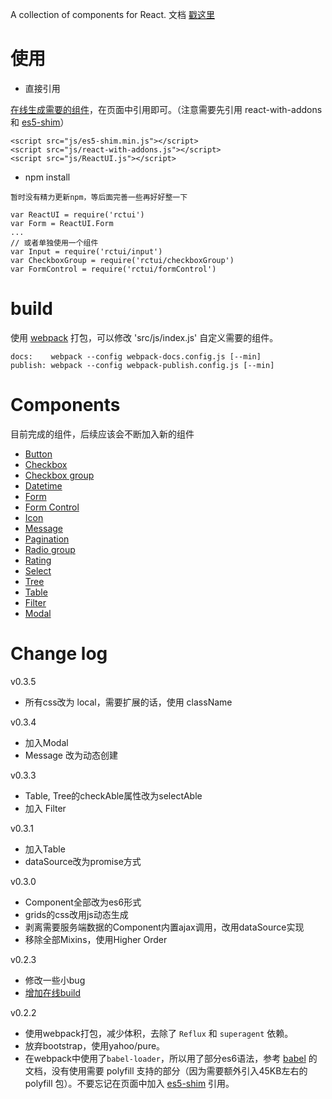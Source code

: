 A collection of components for React.
文档 [戳这里](http://lobos.github.io/react-ui/)

# 使用

 - 直接引用

[在线生成需要的组件](http://lobos.github.io/react-ui/#/build)，在页面中引用即可。（注意需要先引用 react-with-addons 和 [es5-shim](https://github.com/es-shims/es5-shim)）
```
<script src="js/es5-shim.min.js"></script>
<script src="js/react-with-addons.js"></script>
<script src="js/ReactUI.js"></script>
```

 - npm install
```
暂时没有精力更新npm，等后面完善一些再好好整一下
```
```
var ReactUI = require('rctui')
var Form = ReactUI.Form
...
// 或者单独使用一个组件
var Input = require('rctui/input')
var CheckboxGroup = require('rctui/checkboxGroup')
var FormControl = require('rctui/formControl')
```

# build
使用 [webpack](http://webpack.github.io/) 打包，可以修改 'src/js/index.js' 自定义需要的组件。
```
docs:    webpack --config webpack-docs.config.js [--min]
publish: webpack --config webpack-publish.config.js [--min]
```

# Components
目前完成的组件，后续应该会不断加入新的组件

- [Button](http://lobos.github.io/react-ui/#/button)
- [Checkbox](http://lobos.github.io/react-ui/#/checkbox)
- [Checkbox group](http://lobos.github.io/react-ui/#/checkboxGroup)
- [Datetime](http://lobos.github.io/react-ui/#/datetime)
- [Form](http://lobos.github.io/react-ui/#/form)
- [Form Control](http://lobos.github.io/react-ui/#/formControl)
- [Icon](http://lobos.github.io/react-ui/#/icon)
- [Message](http://lobos.github.io/react-ui/#/message)
- [Pagination](http://lobos.github.io/react-ui/#/pagination)
- [Radio group](http://lobos.github.io/react-ui/#/radioGroup)
- [Rating](http://lobos.github.io/react-ui/#/rating)
- [Select](http://lobos.github.io/react-ui/#/select)
- [Tree](http://lobos.github.io/react-ui/#/tree)
- [Table](http://lobos.github.io/react-ui/#/table)
- [Filter](http://lobos.github.io/react-ui/#/filter)
- [Modal](http://lobos.github.io/react-ui/#/modal)

# Change log
v0.3.5

 - 所有css改为 local，需要扩展的话，使用 className

v0.3.4

 - 加入Modal
 - Message 改为动态创建

v0.3.3

 - Table, Tree的checkAble属性改为selectAble
 - 加入 Filter

v0.3.1

 - 加入Table
 - dataSource改为promise方式

v0.3.0

 - Component全部改为es6形式
 - grids的css改用js动态生成
 - 剥离需要服务端数据的Component内置ajax调用，改用dataSource实现
 - 移除全部Mixins，使用Higher Order

v0.2.3

 - 修改一些小bug
 - [增加在线build](http://lobos.github.io/react-ui/#/build)

v0.2.2

 - 使用webpack打包，减少体积，去除了 `Reflux` 和 `superagent` 依赖。
 - 放弃bootstrap，使用yahoo/pure。
 - 在webpack中使用了`babel-loader`，所以用了部分es6语法，参考 [babel](https://babeljs.io/docs/learn-es2015/) 的文档，没有使用需要 polyfill 支持的部分（因为需要额外引入45KB左右的 polyfill 包）。不要忘记在页面中加入 [es5-shim](https://github.com/es-shims/es5-shim) 引用。


